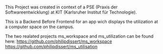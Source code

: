 This Project was created in context of a PSE (Praxis der Softwareentwicklung) at KIT (Karlsruher Institut für Technologie).

This is a Backend Before Frontend for an app wich displays the utilization at a computer space on the campus.

The two realated projects ms_workspace and ms_utilization can be found here:
https://github.com/philipdissert/ms_workspace
https://github.com/philipdissert/ms_utilisation